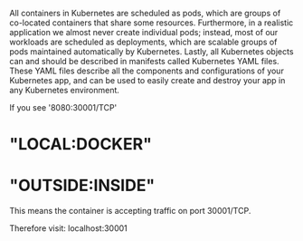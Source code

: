 All containers in Kubernetes are scheduled as pods, which are groups of co-located containers that share some resources. Furthermore, in a realistic application we almost never create individual pods; instead, most of our workloads are scheduled as deployments, which are scalable groups of pods maintained automatically by Kubernetes. Lastly, all Kubernetes objects can and should be described in manifests called Kubernetes YAML files. These YAML files describe all the components and configurations of your Kubernetes app, and can be used to easily create and destroy your app in any Kubernetes environment.

If you see '8080:30001/TCP'

# "LOCAL:DOCKER"
# "OUTSIDE:INSIDE"

This means the container is accepting traffic on port 30001/TCP.

Therefore visit: localhost:30001
